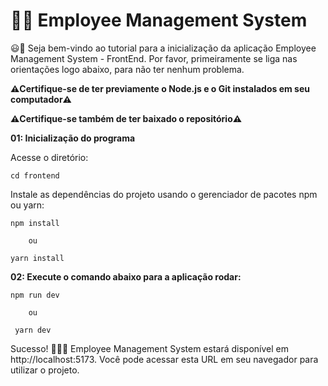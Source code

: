 # 👨‍💻 Employee Management System

:smiley::rocket: Seja bem-vindo ao tutorial para a inicialização da aplicação Employee Management System - FrontEnd. Por favor, primeiramente se liga nas orientações logo abaixo, para não ter nenhum problema.

**⚠️Certifique-se de ter previamente o Node.js e o Git instalados em seu computador⚠️**

**⚠️Certifique-se também de ter baixado o repositório⚠️**

**01: Inicialização do programa**

Acesse o diretório:

    cd frontend

Instale as dependências do projeto usando o gerenciador de pacotes npm ou yarn:

    npm install 
    
        ou
    
    yarn install

**02: Execute o comando abaixo para a aplicação rodar:**

    npm run dev 

        ou

     yarn dev

Sucesso! :rocket::rocket::rocket: Employee Management System estará disponível em http://localhost:5173. Você pode acessar esta URL em seu navegador para utilizar o projeto.


